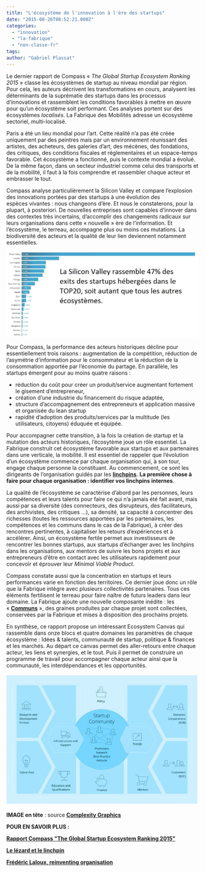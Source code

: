 ```yaml
---
title: "L'écosystème de l'innovation à l'ère des startups"
date: "2015-08-26T08:52:21.000Z"
categories: 
  - "innovation"
  - "la-fabrique"
  - "non-classe-fr"
tags: 
author: "Gabriel Plassat"
---
```


Le dernier rapport de Compass « _The Global Startup Ecosystem Ranking 2015_ » classe les écosystèmes de startup au niveau mondial par région. Pour cela, les auteurs décrivent les transformations en cours, analysent les déterminants de la suprématie des startups dans les processus d’innovations et rassemblent les conditions favorables à mettre en œuvre pour qu’un écosystème soit performant. Ces analyses portent sur des écosystèmes _localisés_. La Fabrique des Mobilités adresse un écosystème sectoriel, multi-localisé.

Paris a été un lieu mondial pour l’art. Cette réalité n’a pas été créée uniquement par des peintres mais par un environnement réunissant des artistes, des acheteurs, des galeries d’art, des mécènes, des fondations, des critiques, des conditions fiscales et réglementaires et un espace-temps favorable. Cet écosystème a fonctionné, puis le contexte mondial a évolué. De la même façon, dans un secteur industriel comme celui des transports et de la mobilité, il faut à la fois comprendre et rassembler chaque acteur et embrasser le tout.

Compass analyse particulièrement la Silicon Valley et compare l’explosion des innovations portées par des startups à une évolution des espèces vivantes : nous changeons d’ère. Et nous le constaterons, pour la plupart, à posteriori. De nouvelles entreprises sont capables d’innover dans des contextes très incertains, d’accomplir des changements radicaux sur leurs organisations dans cette « nouvelle » ère de l’information. Et l’écosystème, le terreau, accompagne plus ou moins ces mutations. La biodiversité des acteurs et la qualité de leur lien deviennent notamment essentielles.

[![startup_exit](images/startup_exit-1024x459.jpg)](http://lafabriquedesmobilites.fr/wp-content/uploads/2015/08/startup_exit.jpg)

Pour Compass, la performance des acteurs historiques décline pour essentiellement trois raisons : augmentation de la compétition, réduction de l’asymétrie d’information pour le consommateur et la réduction de la consommation apportée par l’économie du partage. En parallèle, les startups émergent pour au moins quatre raisons :

- réduction du coût pour créer un produit/service augmentant fortement le gisement d’entrepreneur,
- création d’une industrie du financement du risque adaptée,
- structure d’accompagnement des entrepreneurs et application massive et organisée du lean startup
- rapidité d’adoption des produits/services par la multitude (les utilisateurs, citoyens) éduquée et équipée.

Pour accompagner cette transition, à la fois la création de startup et la mutation des acteurs historiques, l’écosytème joue un rôle essentiel. La Fabrique construit cet écosystème favorable aux startups et aux partenaires dans une verticale, la mobilité. Il est essentiel de rappeler que l’évolution d’un écosystème commence par chaque organisation qui, à son tour, engage chaque personne la constituant. Au commencement, ce sont les dirigeants de l’organisation guidés par les [**linchpins**](https://kindle.amazon.com/work/linchpin-are-indispensable-seth-godin-ebook/B002L9Z3S2/B00354Y9ZU). **La première chose à faire pour chaque organisation : identifier vos linchpins internes**.

La qualité de l’écosystème se caractérise d’abord par les personnes, leurs compétences et leurs talents pour faire ce qui n’a jamais été fait avant, mais aussi par sa diversité (des connecteurs, des disrupteurs, des facilitateurs, des archivistes, des critiques …), sa densité, sa capacité à concentrer des richesses (toutes les ressources apportées par les partenaires, les compétences et les communs dans le cas de la Fabrique), à créer des rencontres pertinentes, à capitaliser les retours d’expériences et à accélérer. Ainsi, un écosystème fertile permet aux investisseurs de rencontrer les bonnes startups, aux startups d’échanger avec les linchpins dans les organisations, aux mentors de suivre les bons projets et aux entrepreneurs d’être en contact avec les utilisateurs rapidement pour concevoir et éprouver leur _Minimal Viable Product_.

Compass constate aussi que la concentration en startups et leurs performances varie en fonction des territoires. Ce dernier joue donc un rôle que la Fabrique intègre avec plusieurs collectivités partenaires. Tous ces éléments fertilisent le terreau pour faire naître de futurs leaders dans leur domaine. La Fabrique ajoute une nouvelle composante inédite : les « **[Communs](http://lafabriquedesmobilites.fr/articles/les-communs-mobilite/)** », des graines produites par chaque projet sont collectées, conservées par la Fabrique et mises à disposition des prochains projets.

En synthèse, ce rapport propose un intéressant Ecosystem Canvas qui rassemble dans onze blocs et quatre domaines les paramètres de chaque écosystème : Idées & talents, communauté de startup, politique & finances et les marchés. Au départ ce canvas permet des aller-retours entre chaque acteur, les liens et synergies, et le tout. Puis il permet de construire un programme de travail pour accompagner chaque acteur ainsi que la communauté, les interdépendances et les opportunités.

[![canvas](images/canvas.jpg)](http://lafabriquedesmobilites.fr/wp-content/uploads/2015/08/canvas.jpg)

**IMAGE en tête** : source **[Complexity Graphics](http://complexitygraphics.com/About-Contact)**

**POUR EN SAVOIR PLUS :**

**[Rapport Compass "The Global Startup Ecosystem Ranking 2015"](http://fr.slideshare.net/FabMob/the-global-startupecosystemreport2015v12-52079912)**

**[Le lézard et le linchpin](https://plassat.wordpress.com/2015/08/16/du-lezard-au-linchpin/)**

[**Frédéric Laloux, reinventing organisation**](https://kindle.amazon.com/work/reinventing-organizations-creating-inspired-consciousness-ebook/B00IINJ1P6/B00ICS9VI4)
